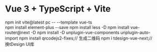 # Vue 3 + TypeScript + Vite

npm init vite@latest pc -- --template vue-ts  
npm install element-plus --save
npm install less -D
npm install vue-router@next -D
npm install -D unplugin-vue-components unplugin-auto-import
npm install qrcodejs2-fixes;// 生成二维码
npm i tdesign-vue-next;// 换tDesign UI库
